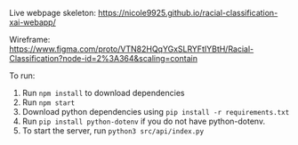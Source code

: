 
Live webpage skeleton: https://nicole9925.github.io/racial-classification-xai-webapp/

Wireframe: https://www.figma.com/proto/VTN82HQqYGxSLRYFtIYBtH/Racial-Classification?node-id=2%3A364&scaling=contain

To run:

1. Run `npm install` to download dependencies
2. Run `npm start`
3. Download python dependencies using `pip install -r requirements.txt`
4. Run `pip install python-dotenv` if you do not have python-dotenv.
5. To start the server, run `python3 src/api/index.py`


